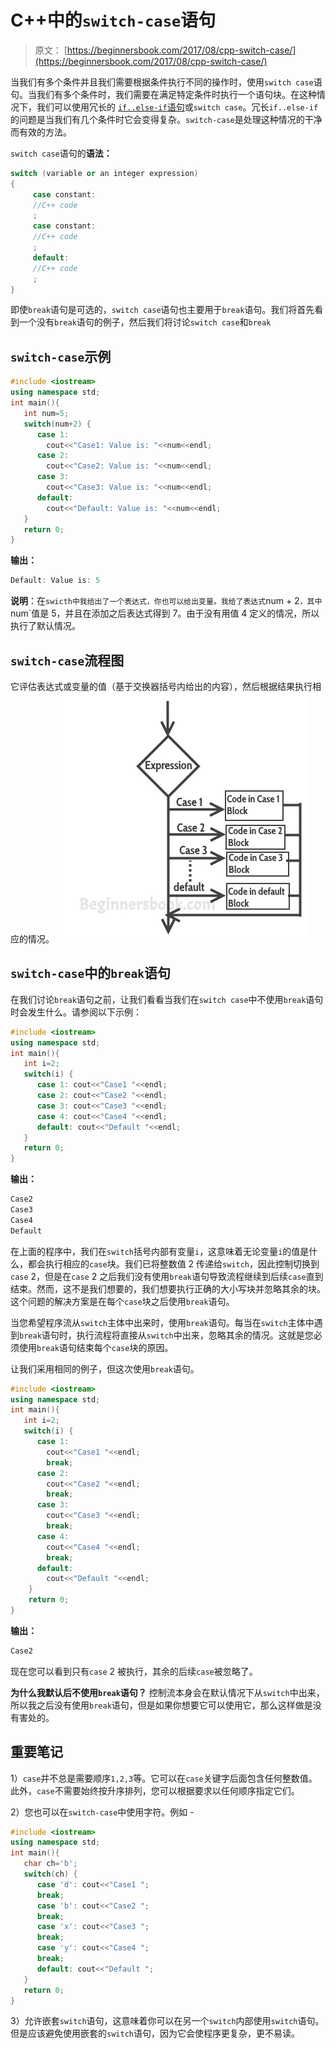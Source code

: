 # C++中的`switch-case`语句

> 原文： [https://beginnersbook.com/2017/08/cpp-switch-case/](https://beginnersbook.com/2017/08/cpp-switch-case/)

当我们有多个条件并且我们需要根据条件执行不同的操作时，使用`switch case`语句。当我们有多个条件时，我们需要在满足特定条件时执行一个语句块。在这种情况下，我们可以使用冗长的 [`if..else-if`语句](https://beginnersbook.com/2017/08/cpp-if-else-statement/)或`switch case`。冗长`if..else-if`的问题是当我们有几个条件时它会变得复杂。`switch-case`是处理这种情况的干净而有效的方法。

`switch case`语句的**语法：**

```cpp
switch (variable or an integer expression)
{
     case constant:
     //C++ code
     ;
     case constant:
     //C++ code
     ;
     default:
     //C++ code
     ;
}
```

即使`break`语句是可选的，`switch case`语句也主要用于`break`语句。我们将首先看到一个没有`break`语句的例子，然后我们将讨论`switch case`和`break`

## `switch-case`示例

```cpp
#include <iostream>
using namespace std;
int main(){
   int num=5;
   switch(num+2) {
      case 1: 
        cout<<"Case1: Value is: "<<num<<endl;
      case 2: 
        cout<<"Case2: Value is: "<<num<<endl;
      case 3: 
        cout<<"Case3: Value is: "<<num<<endl;
      default: 
        cout<<"Default: Value is: "<<num<<endl;
   }
   return 0;
}
```

**输出：**

```cpp
Default: Value is: 5
```

**说明**：在`swicth中我给出了一个表达式，你也可以给出变量。我给了表达式`num + 2`，其中`num`值是 5，并且在添加之后表达式得到 7。由于没有用值 4 定义的情况，所以执行了默认情况。

## `switch-case`流程图

它评估表达式或变量的值（基于交换器括号内给出的内容），然后根据结果执行相应的情况。
![switch case flow diagram](img/4f4a0032c3c6f26d1bc5a76c8a08546f.jpg)

## `switch-case`中的`break`语句

在我们讨论`break`语句之前，让我们看看当我们在`switch case`中不使用`break`语句时会发生什么。请参阅以下示例：

```cpp
#include <iostream>
using namespace std;
int main(){
   int i=2;
   switch(i) {
      case 1: cout<<"Case1 "<<endl;
      case 2: cout<<"Case2 "<<endl;
      case 3: cout<<"Case3 "<<endl;
      case 4: cout<<"Case4 "<<endl;
      default: cout<<"Default "<<endl; 
   }
   return 0;
}
```

**输出：**

```cpp
Case2 
Case3 
Case4 
Default 

```

在上面的程序中，我们在`switch`括号内部有变量`i`，这意味着无论变量`i`的值是什么，都会执行相应的`case`块。我们已将整数值 2 传递给`switch`，因此控制切换到`case` 2，但是在`case` 2 之后我们没有使用`break`语句导致流程继续到后续`case`直到结束。然而，这不是我们想要的，我们想要执行正确的大小写块并忽略其余的块。这个问题的解决方案是在每个`case`块之后使用`break`语句。

当您希望程序流从`switch`主体中出来时，使用`break`语句。每当在`switch`主体中遇到`break`语句时，执行流程将直接从`switch`中出来，忽略其余的情况。这就是您必须使用`break`语句结束每个`case`块的原因。

让我们采用相同的例子，但这次使用`break`语句。

```cpp
#include <iostream>
using namespace std;
int main(){
   int i=2;
   switch(i) {
      case 1:
        cout<<"Case1 "<<endl;
        break;
      case 2:
        cout<<"Case2 "<<endl;
        break;
      case 3:
        cout<<"Case3 "<<endl;
        break;
      case 4:
        cout<<"Case4 "<<endl;
        break;
      default:
        cout<<"Default "<<endl;
    }
    return 0;
}
```

**输出：**

```cpp
Case2
```

现在您可以看到只有`case` 2 被执行，其余的后续`case`被忽略了。

**为什么我默认后不使用`break`语句？**
控制流本身会在默认情况下从`switch`中出来，所以我之后没有使用`break`语句，但是如果你想要它可以使用它，那么这样做是没有害处的。

## 重要笔记

1）`case`并不总是需要顺序`1,2,3`等。它可以在`case`关键字后面包含任何整数值。此外，`case`不需要始终按升序排列，您可以根据要求以任何顺序指定它们。

2）您也可以在`switch-case`中使用字符。例如 -

```cpp
#include <iostream>
using namespace std;
int main(){
   char ch='b';
   switch(ch) {
      case 'd': cout<<"Case1 ";
      break;
      case 'b': cout<<"Case2 ";
      break;
      case 'x': cout<<"Case3 ";
      break;
      case 'y': cout<<"Case4 ";
      break;
      default: cout<<"Default ";
   }
   return 0;
}
```

3）允许嵌套`switch`语句，这意味着你可以在另一个`switch`内部使用`switch`语句。但是应该避免使用嵌套的`switch`语句，因为它会使程序更复杂，更不易读。